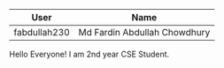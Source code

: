 
|    User      |             Name            |
|    ---       |             ---             |
| fabdullah230 | Md Fardin Abdullah Chowdhury|

Hello Everyone! I am 2nd year CSE Student.
